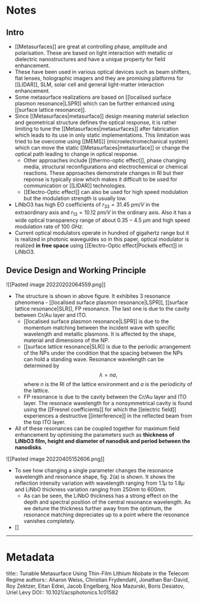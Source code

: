 # Notes
## Intro
- [[Metasurfaces]] are great at controlling phase, amplitude and polarisation. These are based on light interaction with metallic or dielectric nanostructures and have a unique property for field enhancement.
- These have been used in various optical devices such as beam shifters, flat lenses, holographic imagers and they are promising platforms for [[LIDAR]], SLM, solar cell and general light-matter interaction enhancement.
- Some metasurface realizations are based on [[localised surface plasmon resonance|LSPR]] which can be further enhanced using [[surface lattice resonance]].
- Since [[Metasurfaces|metasurface]] design meaning material selection and geometrical structure defines the optical response, it is rather limiting to tune the [[Metasurfaces|metasurfaces]] after fabrication which leads to its use in only static implementations. This limitation was tried to be overcome using [[MEMS]] (microelectromechanical system) which can move the static [[Metasurfaces|metasurface]] or change the optical path leading to change in optical response. 
	- Other approaches include [[thermo-optic effect]], phase changing media, structural reconfigurations and electrochemical or chemical reactions. These approaches demonstrate changes in RI but their reponse is typically slow which makes it difficult to be used for communication or [[LIDAR]] technologies.
	- [[Electro-Optic effect]] can also be used for high speed modulation but the modulation strength is usually low. 
- LiNbO3 has high EO coefficients of $r_{33} = 31.45\ pm/V$ in the extraordinary axis and $r_{13} = 10.12\ pm/V$ in the ordinary axis. Also it has a wide optical transparency range of about $0.35 - 4.5\ \mu m$ and high speed modulation rate of $100\ GHz$. 
- Current optical modulators operate in hundred of gigahertz range but it is realized in photonic waveguides so in this paper, optical modulator is realized **in free space** using [[Electro-Optic effect|Pockels effect]] in LiNbO3.

## Device Design and Working Principle
![[Pasted image 20220202064559.png]]

- The structure is shown in above figure. It exhibites 3 resonance phenomena - [[localised surface plasmon resonance|LSPR]], [[surface lattice resonance|SLR]], FP resonance. The last one is due to the cavity between Cr/Au layer and ITO. 
	- [[localised surface plasmon resonance|LSPR]] is due to the momentum matching between the incident wave with specific wavelength and metallic plasmons. It is affected by the shape, material and dimensions of the NP.
	- [[surface lattice resonance|SLR]] is due to the periodic arrangement of the NPs under the condition that the spacing between the NPs can hold a standing wave. Resonance wavelength can be determined by $$\lambda = na,$$where $n$ is the RI of the lattice environment and $a$ is the periodicity of the lattice.
	- FP resonance is due to the cavity between the Cr/Au layer and ITO layer. The resonace wavelength for a nonsymmetrical cavity is found using the [[Fresnel coefficients]] for which the [[electric field]] experiences a destructive [[interference]] in the reflected beam from the top ITO layer.
- All of these resonances can be coupled together for maximum field enhancement by optimising the parameters such as **thickness of LiNbO3 film, height and diameter of nanodisk and period between the nanodisks**.

![[Pasted image 20220405152606.png]]

- To see how changing a single parameter changes the resonance wavelength and resonance shape, fig. 2(a) is shown. It shows the reflection intensity variation with wavelength ranging from $1.1\mu$ to $1.8\mu$ and LiNbO thickness variation ranging from $250nm$ to $600nm$. 
	- As can be seen, the LiNbO thickness has a strong effect on the depth and spectral position of the central resonance wavelength. As we detune the thickness further away from the optimum, the resonance matching depreciates up to a point where the resonance vanishes completely.
- [] 










---

# Metadata
title:: Tunable Metasurface Using Thin-Film Lithium Niobate in the Telecom Regime
authors:: Aharon Weiss, Christian Frydendahl, Jonathan Bar-David, Roy Zektzer, Eitan Edrei, Jacob Engelberg, Noa Mazurski, Boris Desiatov, Uriel Levy
DOI:: 10.1021/acsphotonics.1c01582